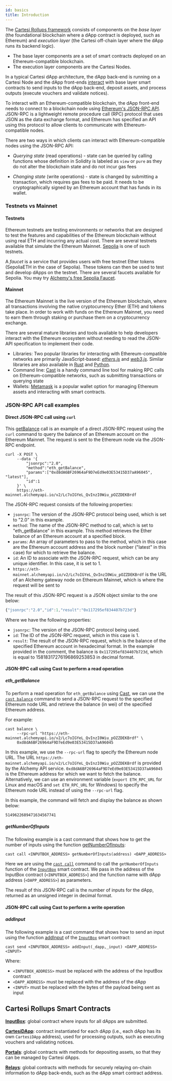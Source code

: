 ```yaml
---
id: basics
title: Introduction
---
```


The [Cartesi Rollups framework](../../overview.md#what-is-a-blockchain-rollup) consists of components on the _base layer_ (the foundational blockchain where a dApp contract is deployed, such as Ethereum) and _execution layer_ (the Cartesi off-chain layer where the dApp runs its backend logic).

- The base layer components are a set of smart contracts deployed on an Ethereum-compatible blockchain.
- The execution layer components are the Cartesi Nodes.

In a typical Cartesi dApp architecture, the dApp back-end is running on a Cartesi Node and the dApp front-ends [interact](../../overview.md#how-does-a-rollup-work) with base layer smart contracts to send inputs to the dApp back-end, deposit assets, and process outputs (execute vouchers and validate notices).

To interact with an Ethereum-compatible blockchain, the dApp front-end needs to connect to a blockchain node using [Ethereum's JSON-RPC API](https://ethereum.org/en/developers/docs/apis/json-rpc/). JSON-RPC is a lightweight remote procedure call (RPC) protocol that uses JSON as the data exchange format, and Ethereum has specified an API using this protocol to allow clients to communicate with Ethereum-compatible nodes.

There are two ways in which clients can interact with Ethereum-compatible nodes using the JSON-RPC API:

- _Querying state_ (read operations) - state can be queried by calling functions whose definition in Solidity is labeled as `view` or `pure` as they do not alter the blockchain state and do not incur gas fees

- _Changing state_ (write operations) - state is changed by submitting a transaction, which requires gas fees to be paid. It needs to be cryptographically signed by an Ethereum account that has funds in its wallet.

### Testnets vs Mainnet

#### Testnets

Ethereum testnets are testing environments or networks that are designed to test the features and capabilities of the Ethereum blockchain without using real ETH and incurring any actual cost. There are several testnets available that simulate the Ethereum Mainnet. [Sepolia](https://sepolia.etherscan.io/) is one of such testnets.

A _faucet_ is a service that provides users with free testnet Ether tokens (SepoliaETH in the case of Sepolia). These tokens can then be used to test and develop dApps on the testnet. There are several faucets available for Sepolia. You may try [Alchemy's free Sepolia Faucet](https://sepoliafaucet.com/).

#### Mainnet

The Ethereum Mainnet is the live version of the Ethereum blockchain, where all transactions involving the native cryptocurrency Ether (ETH) and tokens take place. In order to work with funds on the Ethereum Mainnet, you need to earn them through staking or purchase them on a cryptocurrency exchange.

There are several mature libraries and tools available to help developers interact with the Ethereum ecosystem without needing to read the JSON-API specification to implement their code.

- Libraries: Two popular libraries for interacting with Ethereum-compatible networks are primarily JavaScript-based: [_ethers.js_](https://docs.ethers.org/v5/) and [_web3.js_](https://web3js.readthedocs.io/en/v1.8.2/). Similar libraries are also available in [Rust](https://docs.rs/ethers/latest/ethers/) and [Python](https://pypi.org/project/ethers/).
- Command line: [Cast](https://book.getfoundry.sh/cast/) is a handy command line tool for making RPC calls on Ethereum-compatible networks, such as submitting transactions or querying state
- Wallets: [Metamask](https://metamask.io/) is a popular wallet option for managing Ethereum assets and interacting with smart contracts.

### JSON-RPC API call examples

#### Direct JSON-RPC call using `curl`

This [getBalance](https://ethereum.org/en/developers/docs/apis/json-rpc/#eth_getbalance) call is an example of a direct JSON-RPC request using the `curl` command to query the balance of an Ethereum account on the Ethereum Mainnet. The request is sent to the Ethereum node via the JSON-RPC endpoint.

```shell
curl -X POST \
     --data '{
         "jsonrpc":"2.0",
         "method":"eth_getBalance",
         "params":["0xd8dA6BF26964aF9D7eEd9e03E53415D37aA96045", "latest"],
         "id":1
     }' \
     https://eth-mainnet.alchemyapi.io/v2/Lc7oIGYeL_QvInzI0Wiu_pOZZDEKBrdf
```

The JSON-RPC request consists of the following properties:

- `jsonrpc`: The version of the JSON-RPC protocol being used, which is set to "2.0" in this example.
- `method`: The name of the JSON-RPC method to call, which is set to "eth_getBalance" in this example. This method retrieves the Ether balance of an Ethereum account at a specified block.
- `params`: An array of parameters to pass to the method, which in this case are the Ethereum account address and the block number ("latest" in this case) for which to retrieve the balance.
- `id`: An ID to associate with the JSON-RPC request, which can be any unique identifier. In this case, it is set to 1.
- `https://eth-mainnet.alchemyapi.io/v2/Lc7oIGYeL_QvInzI0Wiu_pOZZDEKBrdf` is the URL of an Alchemy gateway node on Ethereum Mainnet, which is where the request will be sent to

The result of this JSON-RPC request is a JSON object similar to the one below:

```js
{"jsonrpc":"2.0","id":1,"result":"0x117295ef834407b723d"}
```

Where we have the following properties:

- `jsonrpc`: The version of the JSON-RPC protocol being used.
- `id`: The ID of the JSON-RPC request, which in this case is 1.
- `result`: The result of the JSON-RPC request, which is the balance of the specified Ethereum account in hexadecimal format. In the example provided in the comment, the balance is `0x117295ef834407b723d`, which is equal to 15818317276196869253853 in decimal format.

#### JSON-RPC call using Cast to perform a read operation

##### eth_getBalance

To perform a read operation for `eth_getBalance` using [Cast](https://book.getfoundry.sh/cast/), we can use the [`cast balance`](https://book.getfoundry.sh/reference/cast/cast-balance) command to send a JSON-RPC request to the specified Ethereum node URL and retrieve the balance (in wei) of the specified Ethereum address.

For example:

```shell
cast balance \
     --rpc-url "https://eth-mainnet.alchemyapi.io/v2/Lc7oIGYeL_QvInzI0Wiu_pOZZDEKBrdf" \
     0xd8dA6BF26964aF9D7eEd9e03E53415D37aA96045
```

In this example, we use the `--rpc-url` flag to specify the Ethereum node URL. The URL `https://eth-mainnet.alchemyapi.io/v2/Lc7oIGYeL_QvInzI0Wiu_pOZZDEKBrdf` is provided by the Alchemy API service. `0xd8dA6BF26964aF9D7eEd9e03E53415D37aA96045` is the Ethereum address for which we want to fetch the balance. Alternatively, we can use an environment variable (`export ETH_RPC_URL` for Linux and macOS and `set ETH_RPC_URL` for Windows) to specify the Ethereum node URL instead of using the `--rpc-url` flag.

In this example, the command will fetch and display the balance as shown below:

```shell
5149622689471634567741
```

##### getNumberOfInputs

The following example is a cast command that shows how to get the number of inputs using the function [getNumberOfInputs](./sol-input.md#addInput):

```shell
cast call <INPUTBOX_ADDRESS> getNumberOfInputs(address) <DAPP_ADDRESS>
```

Here we are using the [`cast call`](https://book.getfoundry.sh/reference/cast/cast-call) command to call the `getNumberOfInputs` function of the [`InputBox`](./sol-input.md) smart contract. We pass in the address of the InputBox contract (`<INPUTBOX_ADDRESS>`) and the function name with dApp address (`<DAPP_ADDRESS>`) as parameters.

The result of this JSON-RPC call is the number of inputs for the dApp, returned as an unsigned integer in decimal format.

#### JSON-RPC call using Cast to perform a write operation

##### addInput

The following example is a cast command that shows how to send an input using the function [addInput](./sol-input.md#addInput) of the [`InputBox`](./sol-input.md) smart contract:

```shell
cast send <INPUTBOX_ADDRESS> addInput(_dapp,_input) <DAPP_ADDRESS> <INPUT>
```

Where:

- `<INPUTBOX_ADDRESS>` must be replaced with the address of the InputBox contract
- `<DAPP_ADDRESS>` must be replaced with the address of the dApp
- `<INPUT>` must be replaced with the bytes of the payload being sent as input

## Cartesi Rollups Smart Contracts

[**InputBox**](./sol-input.md): global contract where inputs for all dApps are submitted.

[**CartesiDApp**](./sol-output.md): contract instantiated for each dApp (i.e., each dApp has its own `CartesiDApp` address), used for processing outputs, such as executing vouchers and validating notices.

[**Portals**](../portals): global contracts with methods for depositing assets, so that they can be managed by Cartesi dApps.

[**Relays**](../relays): global contracts with methods for securely relaying on-chain information to dApp back-ends, such as the dApp smart contract address.
